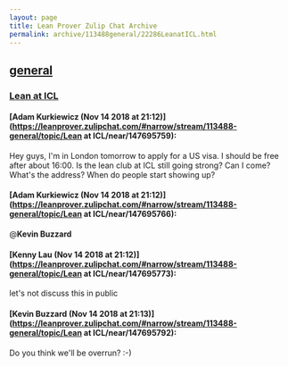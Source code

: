 ```yaml
---
layout: page
title: Lean Prover Zulip Chat Archive 
permalink: archive/113488general/22286LeanatICL.html
---
```


## [general](index.html)
### [Lean at ICL](22286LeanatICL.html)

#### [Adam Kurkiewicz (Nov 14 2018 at 21:12)](https://leanprover.zulipchat.com/#narrow/stream/113488-general/topic/Lean at ICL/near/147695759):
Hey guys, I'm in London tomorrow to apply for a US visa. I should be free after about 16:00. Is the lean club at ICL still going strong? Can I come? What's the address? When do people start showing up?

#### [Adam Kurkiewicz (Nov 14 2018 at 21:12)](https://leanprover.zulipchat.com/#narrow/stream/113488-general/topic/Lean at ICL/near/147695766):
@**Kevin Buzzard**

#### [Kenny Lau (Nov 14 2018 at 21:12)](https://leanprover.zulipchat.com/#narrow/stream/113488-general/topic/Lean at ICL/near/147695773):
let's not discuss this in public

#### [Kevin Buzzard (Nov 14 2018 at 21:13)](https://leanprover.zulipchat.com/#narrow/stream/113488-general/topic/Lean at ICL/near/147695792):
Do you think we'll be overrun? :-)

